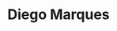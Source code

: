---
title: "Diego Marques"
sponsor: "darede"
headline: "AWS User Group Leader Lisbon"
linkedin: "https://www.linkedin.com/in/diego7marques/"
---